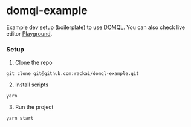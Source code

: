 # domql-example
Example dev setup (boilerplate) to use [DOMQL](https://github.com/rackai/domql). You can also check live editor [Playground](https://github.com/rackai/playground).

### Setup

1. Clone the repo
```
git clone git@github.com:rackai/domql-example.git
```

2. Install scripts
```
yarn
```

3. Run the project
```
yarn start
```
